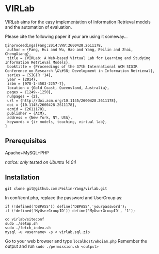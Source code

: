 # VIRLab

VIRLab aims for the easy implementation of Information Retrieval models and the automation of evaluation.

Please cite the following paper if your are using it someway...

```
@inproceedings{Fang:2014:VWV:2600428.2611178,
 author = {Fang, Hui and Wu, Hao and Yang, Peilin and Zhai, ChengXiang},
 title = {VIRLab: A Web-based Virtual Lab for Learning and Studying Information Retrieval Models},
 booktitle = {Proceedings of the 37th International ACM SIGIR Conference on Research \&\#38; Development in Information Retrieval},
 series = {SIGIR '14},
 year = {2014},
 isbn = {978-1-4503-2257-7},
 location = {Gold Coast, Queensland, Australia},
 pages = {1249--1250},
 numpages = {2},
 url = {http://doi.acm.org/10.1145/2600428.2611178},
 doi = {10.1145/2600428.2611178},
 acmid = {2611178},
 publisher = {ACM},
 address = {New York, NY, USA},
 keywords = {ir models, teaching, virtual lab},
}
```


## Prerequisites 

Apache+MySQL+PHP

_notice: only tested on Ubuntu 14.04_

## Installation 

```
git clone git@github.com:Peilin-Yang/virlab.git
```

In conf/conf.php, replace the password and UserGroup as:

```
if (!defined('DBPASS')) define('DBPASS','yourpassword');
if (!defined('MyUserGroupID')) define('MyUserGroupID', '1');
```

```
cd virlab/siteconf
sudo ./setup.sh
sudo ./fetch_index.sh
mysql -u <username> -p < virlab.sql.zip
```
Go to your web browser and type `localhost/whoiam.php`
Remember the output and run
`sudo ./permission.sh <output>`


